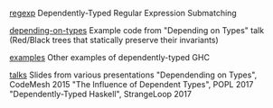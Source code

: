 [regexp](regexp/)
	Dependently-Typed Regular Expression Submatching

[depending-on-types](depending-on-types/)
    Example code from "Depending on Types" talk
	(Red/Black trees that statically preserve their invariants)

[examples](examples/)
    Other examples of dependently-typed GHC

[talks](talks/)
    Slides from various presentations
	"Dependending on Types", CodeMesh 2015
	"The Influence of Dependent Types", POPL 2017
	"Dependently-Typed Haskell", StrangeLoop 2017
